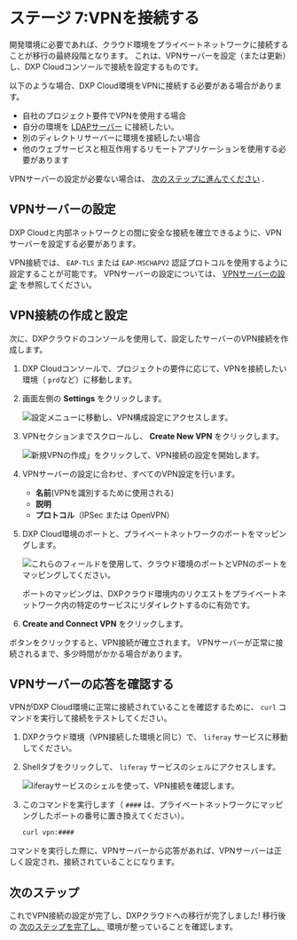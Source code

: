 # ステージ 7:VPNを接続する

開発環境に必要であれば、クラウド環境をプライベートネットワークに接続することが移行の最終段階となります。 これは、VPNサーバーを設定（または更新）し、DXP Cloudコンソールで接続を設定するものです。

以下のような場合、DXP Cloud環境をVPNに接続する必要がある場合があります。

* 自社のプロジェクト要件でVPNを使用する場合
* 自分の環境を [LDAPサーバー](https://learn.liferay.com/dxp/latest/ja/users-and-permissions/connecting-to-a-user-directory/connecting-to-an-ldap-directory.html?highlight=ldap) に接続したい。
* 別のディレクトリサーバーに環境を接続したい場合
* 他のウェブサービスと相互作用するリモートアプリケーションを使用する必要があります

VPNサーバーの設定が必要ない場合は、 [次のステップに進んでください](#next-steps) .

## VPNサーバーの設定

DXP Cloudと内部ネットワークとの間に安全な接続を確立できるように、VPNサーバーを設定する必要があります。

VPN接続では、 `EAP-TLS` または `EAP-MSCHAPV2` 認証プロトコルを使用するように設定することが可能です。 VPNサーバーの設定については、 [VPNサーバーの設定](../infrastructure-and-operations/networking/configuring-a-vpn-server.md) を参照してください。

## VPN接続の作成と設定

次に、DXPクラウドのコンソールを使用して、設定したサーバーのVPN接続を作成します。

1. DXP Cloudコンソールで、プロジェクトの要件に応じて、VPNを接続したい環境（ `prd`など）に移動します。

1. 画面左側の **Settings** をクリックします。

    ![設定メニューに移動し、VPN構成設定にアクセスします。](./connecting-the-vpn/images/01.png)

1. VPNセクションまでスクロールし、 **Create New VPN** をクリックします。

    ![新規VPNの作成」をクリックして、VPN接続の設定を開始します。](./connecting-the-vpn/images/02.png)

1. VPNサーバーの設定に合わせ、すべてのVPN設定を行います。

    * **名前**(VPNを識別するために使用される)
    * **説明**
    * **プロトコル**（IPSec または OpenVPN）

1. DXP Cloud環境のポートと、プライベートネットワークのポートをマッピングします。

    ![これらのフィールドを使用して、クラウド環境のポートとVPNのポートをマッピングしてください。](./connecting-the-vpn/images/03.png)

    ポートのマッピングは、DXPクラウド環境内のリクエストをプライベートネットワーク内の特定のサービスにリダイレクトするのに有効です。

1. **Create and Connect VPN** をクリックします。

ボタンをクリックすると、VPN接続が確立されます。 VPNサーバーが正常に接続されるまで、多少時間がかかる場合があります。

## VPNサーバーの応答を確認する

VPNがDXP Cloud環境に正常に接続されていることを確認するために、 `curl` コマンドを実行して接続をテストしてください。

1. DXPクラウド環境（VPN接続した環境と同じ）で、 `liferay` サービスに移動してください。

1. Shellタブをクリックして、 `liferay` サービスのシェルにアクセスします。

    ![liferayサービスのシェルを使って、VPN接続を確認します。](./connecting-the-vpn/images/04.png)

1. このコマンドを実行します（ `####` は、プライベートネットワークにマッピングしたポートの番号に置き換えてください）。

    ```bash
    curl vpn:####
    ```

コマンドを実行した際に、VPNサーバーから応答があれば、VPNサーバーは正しく設定され、接続されていることになります。

## 次のステップ

これでVPN接続の設定が完了し、DXPクラウドへの移行が完了しました! 移行後の [次のステップを完了し、](./next-steps-after-migration.md) 環境が整っていることを確認します。
